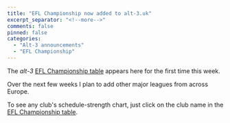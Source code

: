 ```yaml
---
title: "EFL Championship now added to alt-3.uk"
excerpt_separator: "<!--more-->"
comments: false
pinned: false
categories: 
  - "Alt-3 announcements"
  - "EFL Championship"
---
```


The *alt-3* [EFL Championship table](/leagues/england-championship) 
appears here for the first time this week.

Over the next few weeks I plan to add other major leagues from across Europe.

To see any club's 
schedule-strength chart, just click on the club name in
the [EFL Championship table](/leagues/england-championship).
    
  

    

















